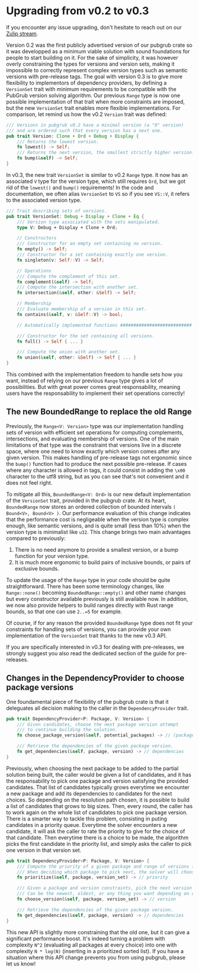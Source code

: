 # Upgrading from v0.2 to v0.3

If you encounter any issue upgrading, don't hesitate to reach out on our [Zulip stream](https://rust-lang.zulipchat.com/#narrow/stream/260232-t-cargo.2FPubGrub).

Version 0.2 was the first publicly advertised version of our pubgrub crate so it was developped as a minimum viable solution with sound foundations for people to start building on it.
For the sake of simplicity, it was however overly constraining the types for versions and version sets, making it impossible to correctly represent complex version types such as semantic versions with pre-release tags.
The goal with version 0.3 is to give more flexibility to implementors of dependency providers, by defining a `VersionSet` trait with minimum requirements to be compatible with the PubGrub version solving algorithm.
Our previous `Range` type is now one possible implementation of that trait when more constraints are imposed, but the new `VersionSet` trait enables more flexible implementations.
For comparison, let remind us how the v0.2 `Version` trait was defined:

```rust
/// Versions in pubgrub v0.2 have a minimal version (a "0" version)
/// and are ordered such that every version has a next one.
pub trait Version: Clone + Ord + Debug + Display {
    /// Returns the lowest version.
    fn lowest() -> Self;
    /// Returns the next version, the smallest strictly higher version.
    fn bump(&self) -> Self;
}
```

In v0.3, the new trait `VersionSet` is similar to v0.2 `Range` type.
It now has an associated `V` type for the version type, which still requires `Ord`, but we got rid of the `lowest()` and `bump()` requirements!
In the code and documentation, we often alias `VersionSet` to `VS` so if you see `VS::V`, it refers to the associated version type.

```rust
/// Trait describing sets of versions.
pub trait VersionSet: Debug + Display + Clone + Eq {
    /// Version type associated with the sets manipulated.
    type V: Debug + Display + Clone + Ord;

    // Constructors
    /// Constructor for an empty set containing no version.
    fn empty() -> Self;
    /// Constructor for a set containing exactly one version.
    fn singleton(v: Self::V) -> Self;

    // Operations
    /// Compute the complement of this set.
    fn complement(&self) -> Self;
    /// Compute the intersection with another set.
    fn intersection(&self, other: &Self) -> Self;

    // Membership
    /// Evaluate membership of a version in this set.
    fn contains(&self, v: &Self::V) -> bool;

    // Automatically implemented functions ###########################

    /// Constructor for the set containing all versions.
    fn full() -> Self { ... }

    /// Compute the union with another set.
    fn union(&self, other: &Self) -> Self { ... }
}
```

This combined with the implementation freedom to handle sets how you want, instead of relying on our previous `Range` type gives a lot of possibilities.
But with great power comes great responsability, meaning users have the responsability to implement their set operations correctly!

## The new BoundedRange to replace the old Range

Previously, the `Range<V: Version>` type was our implementation handling sets of version with efficient set operations for computing complements, intersections, and evaluating membership of versions.
One of the main limitations of that type was the constraint that versions live in a discrete space, where one need to know exactly which version comes after any given version.
This makes handling of pre-release tags not ergonomic since the `bump()` function had to produce the next possible pre-release.
If cases where any character is allowed in tags, it could consist in adding the `\x00` character to the utf8 string, but as you can see that's not convenient and it does not feel right.

To mitigate all this, `BoundedRange<V: Ord>` is our new default implementation of the `VersionSet` trait, provided in the pubgrub crate.
At its heart, `BoundedRange` now stores an ordered collection of bounded intervals `( Bound<V>, Bound<V> )`.
Our performance evaluation of this change indicates that the performance cost is negligeable when the version type is complex enough, like semantic versions, and is quite small (less than 10%) when the version type is minimalist like `u32`.
This change brings two main advantages compared to previously:

1. There is no need anymore to provide a smallest version, or a bump function for your version type.
2. It is much more ergonomic to build pairs of inclusive bounds, or pairs of exclusive bounds.

To update the usage of the `Range` type in your code should be quite straightforward.
There has been some terminology changes, like `Range::none()` becoming `BoundedRange::empty()` and other name changes but every constructor available previously is still available now.
In addition, we now also provide helpers to build ranges directly with Rust range bounds, so that one can use `2..=5` for example.

Of course, if for any reason the provided `BoundedRange` type does not fit your constraints for handling sets of versions, you can provide your own implementation of the `VersionSet` trait thanks to the new v0.3 API.

If you are specifically interested in v0.3 for dealing with pre-releases, we strongly suggest you also read the dedicated section of the guide for pre-releases.

## Changes in the DependencyProvider to choose package versions

One foundamental piece of flexibility of the pubgrub crate is that it deleguates all decision making to the caller in the `DependencyProvider` trait.

```rust
pub trait DependencyProvider<P: Package, V: Version> {
    /// Given candidates, choose the next package version attempt
    /// to continue building the solution.
    fn choose_package_version(&self, potential_packages) -> // (package, version)

    /// Retrieve the dependencies of the given package version.
    fn get_dependencies(&self, package, version) -> // dependencies
}
```

Previously, when choosing the next package to be added to the partial solution being built, the caller would be given a list of candidates, and it has the responsability to pick one package and version satisfying the provided candidates.
That list of candidates typically grows everytime we encounter a new package and add its dependencies to candidates for the next choices.
So depending on the resolution path chosen, it is possible to build a list of candidates that grows to big sizes.
Then, every round, the caller has to work again on the whole list of candidates to pick one package version.
There is a smarter way to tackle this problem, consisting in puting candidates in a priority queue.
Everytime the solver encounters a new candidate, it will ask the caller to rate the priority to give for the choice of that candidate.
Then everytime there is a choice to be made, the algorithm picks the first candidate in the priority list, and simply asks the caller to pick one version in that version set.

```rust
pub trait DependencyProvider<P: Package, V: Version> {
    /// Compute the priority of a given package and range of versions for the solver.
    /// When deciding which package to pick next, the solver will choose the highest priority one.
    fn prioritize(&self, package, version_set) -> // priority

    /// Given a package and version constraints, pick the next version to choose.
    /// Can be the newest, oldest, or any thing you want depending on context.
    fn choose_version(&self, package, version_set) -> // version

    /// Retrieve the dependencies of the given package version.
    fn get_dependencies(&self, package, version) -> // dependencies
}
```

This new API is slightly more constraining that the old one, but it can give a significant performance boost.
It's indeed turning a problem with complexity `N^2` (evaluating all packages at every choice) into one with complexity `N * log(N)` (inserting in a prioritized sorted list).
If you have a situation where this API change prevents you from using pubgrub, please let us know!
